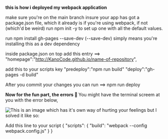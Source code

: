 <strong> this is how i deployed my webpack application</strong>

make sure you're on the main branch
insure your app has got a package.json file, which it already is if you're using webpack,
if not (which'd be weird) run npm init -y to set up one with all the default values.

run npm install gh-pages --save-dev 
(--save-dev) simply means you're installing this as a dev dependency

inside package.json
on top add this entry ==> "homepage":"http://KanoCode.github.io/name-of-repository",

add this to your scripts key 
"predeploy":"npm run build"
"deploy":"gh-pages -d build"

After you commit your changes you can run ==>  npm run deploy

<strong> Now for the fun part, the errors 🤗 </strong> 
You might have the terminal screem at you with the error below,

![This is an image](https://myoctocat.com/assets/images/base-octocat.svg)
which has it's own way of hurting your feelings but I solved it like so:



 Add this line to your script
 {
  "scripts": {
    "build": "webpack --config webpack.config.js"
  }
}

 
 
